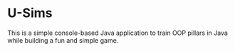 # U-Sims
This is a simple console-based Java application to train OOP pillars in Java while building a fun and simple game.
